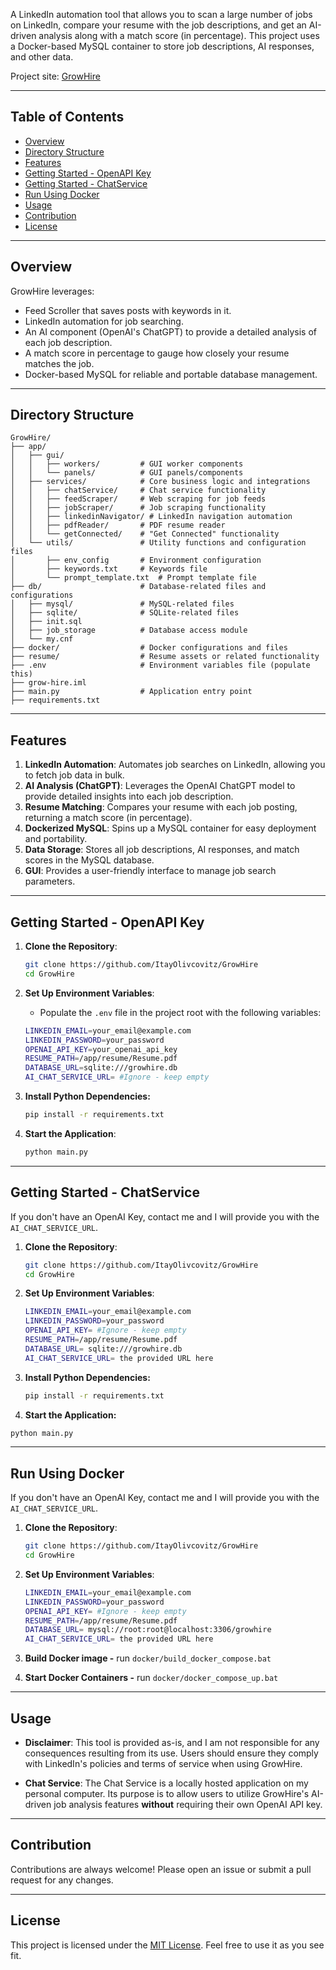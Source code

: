A LinkedIn automation tool that allows you to scan a large number of jobs on LinkedIn, compare your resume with the job descriptions, and get an AI-driven analysis along with a match score (in percentage). This project uses a Docker-based MySQL container to store job descriptions, AI responses, and other data.

Project site: [GrowHire](https://growhire.up.railway.app/)

---

## Table of Contents

- [Overview](#overview)
- [Directory Structure](#directory-structure)
- [Features](#features)
- [Getting Started - OpenAPI Key](#getting-started---openapi-key)
- [Getting Started - ChatService](#getting-started---chatservice)
- [Run Using Docker](#run-using-docker)
- [Usage](#usage)
- [Contribution](#contribution)
- [License](#license)

---

## Overview

GrowHire leverages:

- Feed Scroller that saves posts with keywords in it.
- LinkedIn automation for job searching.
- An AI component (OpenAI's ChatGPT) to provide a detailed analysis of each job description.
- A match score in percentage to gauge how closely your resume matches the job.
- Docker-based MySQL for reliable and portable database management.

---

## Directory Structure

```plaintext
GrowHire/
├── app/
│   ├── gui/
│   │   ├── workers/         # GUI worker components
│   │   └── panels/          # GUI panels/components
│   ├── services/            # Core business logic and integrations
│   │   ├── chatService/     # Chat service functionality
│   │   ├── feedScraper/     # Web scraping for job feeds
│   │   ├── jobScraper/      # Job scraping functionality
│   │   ├── linkedinNavigator/ # LinkedIn navigation automation
│   │   ├── pdfReader/       # PDF resume reader
│   │   └── getConnected/    # "Get Connected" functionality
│   └── utils/               # Utility functions and configuration files
│       ├── env_config       # Environment configuration
│       ├── keywords.txt     # Keywords file
│       └── prompt_template.txt  # Prompt template file
├── db/                      # Database-related files and configurations
│   ├── mysql/               # MySQL-related files
│   ├── sqlite/              # SQLite-related files
│   ├── init.sql
│   ├── job_storage          # Database access module
│   └── my.cnf
├── docker/                  # Docker configurations and files
├── resume/                  # Resume assets or related functionality
├── .env                     # Environment variables file (populate this)
├── grow-hire.iml
├── main.py                  # Application entry point
├── requirements.txt                
```

---

## Features

1. **LinkedIn Automation**: Automates job searches on LinkedIn, allowing you to fetch job data in bulk.
2. **AI Analysis (ChatGPT)**: Leverages the OpenAI ChatGPT model to provide detailed insights into each job description.
3. **Resume Matching**: Compares your resume with each job posting, returning a match score (in percentage).
4. **Dockerized MySQL**: Spins up a MySQL container for easy deployment and portability.
5. **Data Storage**: Stores all job descriptions, AI responses, and match scores in the MySQL database.
6. **GUI**: Provides a user-friendly interface to manage job search parameters.

---

## Getting Started - OpenAPI Key

1. **Clone the Repository**:

   ```bash
   git clone https://github.com/ItayOlivcovitz/GrowHire
   cd GrowHire
   ```

2. **Set Up Environment Variables**:

   - Populate the `.env` file in the project root with the following variables:

   ```bash
   LINKEDIN_EMAIL=your_email@example.com
   LINKEDIN_PASSWORD=your_password
   OPENAI_API_KEY=your_openai_api_key
   RESUME_PATH=/app/resume/Resume.pdf
   DATABASE_URL=sqlite:///growhire.db
   AI_CHAT_SERVICE_URL= #Ignore - keep empty
   ```

3. **Install Python Dependencies:**  

   ```bash
   pip install -r requirements.txt
   ```

4. **Start the Application**:

   ```bash
   python main.py
   ```

---

## Getting Started - ChatService

If you don't have an OpenAI Key, contact me and I will provide you with the `AI_CHAT_SERVICE_URL`.

1. **Clone the Repository**:

   ```bash
   git clone https://github.com/ItayOlivcovitz/GrowHire
   cd GrowHire
   ```

2. **Set Up Environment Variables**:

   ```bash
   LINKEDIN_EMAIL=your_email@example.com
   LINKEDIN_PASSWORD=your_password
   OPENAI_API_KEY= #Ignore - keep empty
   RESUME_PATH=/app/resume/Resume.pdf
   DATABASE_URL= sqlite:///growhire.db
   AI_CHAT_SERVICE_URL= the provided URL here
   ```

3. **Install Python Dependencies:**  

   ```bash
   pip install -r requirements.txt
   ```

4. **Start the Application:**  

```bash
python main.py
```

---

## Run Using Docker

If you don't have an OpenAI Key, contact me and I will provide you with the `AI_CHAT_SERVICE_URL`.

1. **Clone the Repository**:

   ```bash
   git clone https://github.com/ItayOlivcovitz/GrowHire
   cd GrowHire
   ```

2. **Set Up Environment Variables**:

   ```bash
   LINKEDIN_EMAIL=your_email@example.com
   LINKEDIN_PASSWORD=your_password
   OPENAI_API_KEY= #Ignore - keep empty
   RESUME_PATH=/app/resume/Resume.pdf
   DATABASE_URL= mysql://root:root@localhost:3306/growhire
   AI_CHAT_SERVICE_URL= the provided URL here
   ```

3. **Build Docker image -** run `docker/build_docker_compose.bat`

4. **Start Docker Containers -** run `docker/docker_compose_up.bat`

---

## Usage

- **Disclaimer**: This tool is provided as-is, and I am not responsible for any consequences resulting from its use. Users should ensure they comply with LinkedIn's policies and terms of service when using GrowHire.

- **Chat Service**: The Chat Service is a locally hosted application on my personal computer. Its purpose is to allow users to utilize GrowHire's AI-driven job analysis features **without** requiring their own OpenAI API key.

---

## Contribution

Contributions are always welcome! Please open an issue or submit a pull request for any changes.

---

## License

This project is licensed under the [MIT License](LICENSE). Feel free to use it as you see fit.
